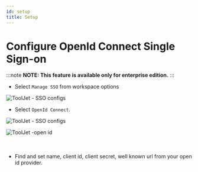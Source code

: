 ```yaml
---
id: setup
title: Setup
---
```


# Configure OpenId Connect Single Sign-on

:::note
<b>NOTE: This feature is available only for enterprise edition.</b>
:::
- Select `Manage SSO` from workspace options

<div style={{textAlign: 'center'}}>

![ToolJet - SSO configs](/img/password-login/organization-menu.png)

</div>

- Select `OpenId Connect`.

<div style={{textAlign: 'center'}}>

![ToolJet - SSO configs](/img/sso/openid/openid-select.png)

</div>



<img class="screenshot-full" src="/img/sso/openid/openid.png" alt="ToolJet -open id"/>
<br /><br /><br />

- Find and set name, client id, client secret, well known url from your open id provider.